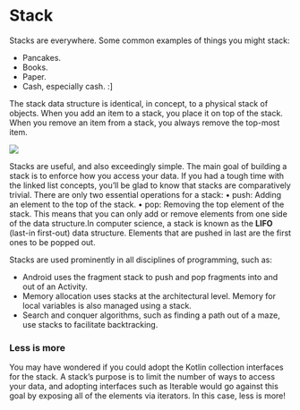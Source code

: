 # Stack

Stacks are everywhere. Some common examples of things you might stack:
- Pancakes.
- Books.
- Paper.
- Cash, especially cash. :]

The stack data structure is identical, in concept, to a physical stack of objects. When
you add an item to a stack, you place it on top of the stack. When you remove an
item from a stack, you always remove the top-most item.

![](https://th.bing.com/th/id/OIP.Oy5eeg1g55wHzZIWDFmjjgHaGV?rs=1&pid=ImgDetMain)

Stacks are useful, and also exceedingly simple. The main goal of building a stack is to
enforce how you access your data. If you had a tough time with the linked list
concepts, you’ll be glad to know that stacks are comparatively trivial.
There are only two essential operations for a stack:
• push: Adding an element to the top of the stack.
• pop: Removing the top element of the stack.
This means that you can only add or remove elements from one side of the data
structure.In computer science, a stack is known as the **LIFO** (last-in first-out) data
structure. Elements that are pushed in last are the first ones to be popped out.

Stacks are used prominently in all disciplines of programming, such as:
- Android uses the fragment stack to push and pop fragments into and out of an
Activity.
- Memory allocation uses stacks at the architectural level. Memory for local
variables is also managed using a stack.
- Search and conquer algorithms, such as finding a path out of a maze, use stacks to
facilitate backtracking.

### Less is more

You may have wondered if you could adopt the Kotlin collection interfaces for the
stack. A stack’s purpose is to limit the number of ways to access your data, and
adopting interfaces such as Iterable would go against this goal by exposing all of
the elements via iterators. In this case, less is more!